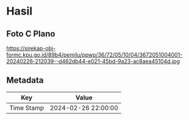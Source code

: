 # Hasil

## Foto C Plano

https://sirekap-obj-formc.kpu.go.id/89b4/pemilu/ppwp/36/72/05/10/04/3672051004001-20240226-212039--d462db44-e021-45bd-9a23-ac8aea45104d.jpg


## Metadata

| Key        | Value               |
| ---------- | ------------------- |
| Time Stamp | 2024-02-26 22:00:00 |



